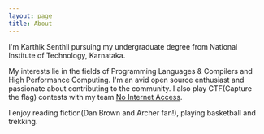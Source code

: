 ```yaml
---
layout: page
title: About
---
```


I'm Karthik Senthil pursuing my undergraduate degree from National Institute of Technology, Karnataka.

My interests lie in the fields of Programming Languages & Compilers and High Performance Computing. I'm an avid open source enthusiast and passionate about contributing to the community. I also play CTF(Capture the flag) contests with my team [No Internet Access](http://nia-labs.github.io/).

I enjoy reading fiction(Dan Brown and Archer fan!), playing basketball and trekking.	 
	
